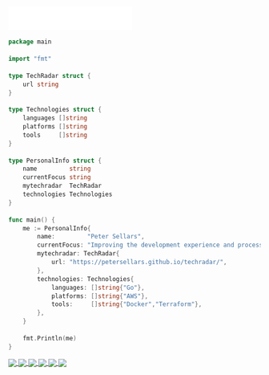 <a href="https://github.com/petersellars">
  <img align="center" width="49%" src="./header.svg" />
</a>

```go
package main

import "fmt"

type TechRadar struct {
    url string
}

type Technologies struct {
    languages []string
    platforms []string
    tools     []string
}

type PersonalInfo struct {
    name         string
    currentFocus string
    mytechradar  TechRadar
    technologies Technologies
}

func main() {
    me := PersonalInfo{
        name:         "Peter Sellars",
        currentFocus: "Improving the development experience and process",
        mytechradar: TechRadar{
            url: "https://petersellars.github.io/techradar/",
        },
        technologies: Technologies{
            languages: []string{"Go"},
            platforms: []string{"AWS"},
            tools:     []string{"Docker","Terraform"},
        },
    }

    fmt.Println(me)
}
````
<a href="https://github.com/petersellars">
  <img align="center" width="49%" src="./repositories.svg" />
</a>
<a href="https://github.com/petersellars">
  <img align="center" width="49%" src="./activity_community_stats.svg" />
</a>

<a href="https://github.com/petersellars">
  <img align="center" width="49%" src="./iso_calendar.svg" />
</a>
<a href="https://github.com/petersellars">
    <img align="center" width="49%" src="./issue_pr_lang.svg" />
</a>

<a href="https://github.com/petersellars">
  <img align="center" width="49%" src="./github-habits.svg" />
</a>
<a href="https://github.com/petersellars">
    <img align="center" width="49%" src="./achievements.svg" />
</a>